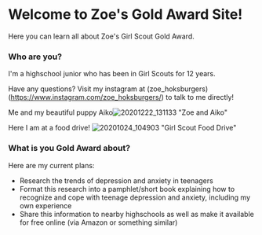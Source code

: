 # Welcome to Zoe's Gold Award Site!

Here you can learn all about Zoe's Girl Scout Gold Award.

### Who are you?

I'm a highschool junior who has been in Girl Scouts for 12 years.

Have any questions? Visit my instagram at (zoe_hoksburgers)(https://www.instagram.com/zoe_hoksburgers/) to talk to me directly!

Me and my beautiful puppy Aiko![20201222_131133](https://user-images.githubusercontent.com/91553995/135309382-4865130e-96da-46e1-9cd4-46fa93db3c6e.jpg)
 "Zoe and Aiko"

Here I am at a food drive! ![20201024_104903](https://user-images.githubusercontent.com/91553995/135305787-b83366a7-02ec-401f-88ad-beaf667334f9.jpg)
 "Girl Scout Food Drive"

### What is you Gold Award about?



Here are my current plans:

- Research the trends of depression and anxiety in teenagers 
- Format this research into a pamphlet/short book explaining how to recognize and cope with teenage depression and anxiety, including my own experience
- Share this information to nearby highschools as well as make it available for free online (via Amazon or something similar)
